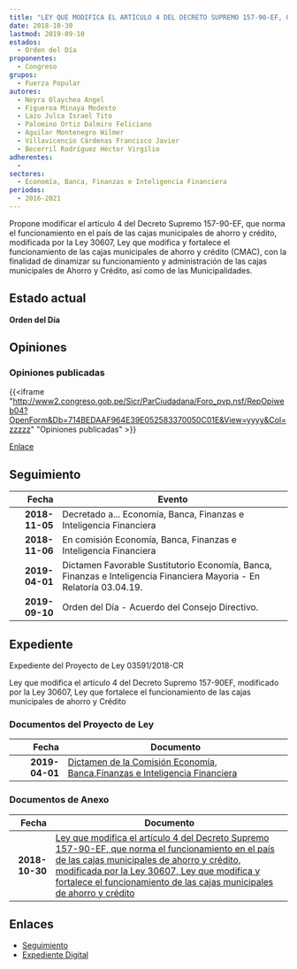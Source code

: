 ```yaml
---
title: "LEY QUE MODIFICA EL ARTÍCULO 4 DEL DECRETO SUPREMO 157-90-EF, QUE NORMA EL FUNCIONAMIENTO EN EL PAÍS DE LAS CAJAS MUNICIPALES DE AHORRO Y CRÉDITO, MODIFICADA POR LA LEY 30607, LEY QUE MODIFICA Y FORTALECE EL FUNCIONAMIENTO DE LAS CAJAS MUNICIPALES DE AHORRO Y CRÉDITO"
date: 2018-10-30
lastmod: 2019-09-10
estados: 
  - Orden del Día
proponentes: 
  - Congreso
grupos: 
  - Fuerza Popular
autores: 
  - Neyra Olaychea Angel
  - Figueroa Minaya Modesto
  - Lazo Julca Israel Tito
  - Palomino Ortiz Dalmiro Feliciano
  - Aguilar Montenegro Wilmer
  - Villavicencio Cárdenas Francisco Javier
  - Becerril Rodríguez Héctor Virgilio
adherentes: 
  - 
sectores: 
  - Economía, Banca, Finanzas e Inteligencia Financiera
periodos: 
  - 2016-2021
---
```


Propone modificar el artículo 4 del Decreto Supremo 157-90-EF, que norma el funcionamiento en el país de las cajas municipales de ahorro y crédito, modificada por la Ley 30607, Ley que modifica y fortalece el funcionamiento de las cajas municipales de ahorro y crédito (CMAC), con la finalidad de dinamizar su funcionamiento y administración de las cajas municipales de Ahorro y Crédito, así como de las Municipalidades.


## Estado actual

**Orden del Día**

## Opiniones

### Opiniones publicadas

{{<iframe "http://www2.congreso.gob.pe/Sicr/ParCiudadana/Foro_pvp.nsf/RepOpiweb04?OpenForm&Db=714BEDAAF964E39E052583370050C01E&View=yyyy&Col=zzzzz" "Opiniones publicadas" >}}

[Enlace](http://www2.congreso.gob.pe/Sicr/ParCiudadana/Foro_pvp.nsf/RepOpiweb04?OpenForm&Db=714BEDAAF964E39E052583370050C01E&View=yyyy&Col=zzzzz)

## Seguimiento

| Fecha | Evento |
|------:|--------|
| **2018-11-05** | Decretado a... Economía, Banca, Finanzas e Inteligencia Financiera|
| **2018-11-06** | En comisión Economía, Banca, Finanzas e Inteligencia Financiera|
| **2019-04-01** | Dictamen Favorable Sustitutorio Economía, Banca, Finanzas e Inteligencia Financiera Mayoria - En Relatoría 03.04.19.|
| **2019-09-10** | Orden del Día - Acuerdo del Consejo Directivo.|


## Expediente

Expediente del Proyecto de Ley 03591/2018-CR

Ley que modifica el artículo 4 del Decreto Supremo 157-90EF, modificado por la Ley 30607, Ley que fortalece el funcionamiento de las cajas municipales de ahorro y Crédito


### Documentos del Proyecto de Ley

| Fecha | Documento |
|------:|--------|
| **2019-04-01** | [Dictamen de la Comisión Economía, Banca,Finanzas e Inteligencia Financiera](http://www.leyes.congreso.gob.pe/Documentos/2016_2021/Dictamenes/Proyectos_de_Ley/03591DC09MAY20190401.pdf) |

### Documentos de Anexo

| Fecha | Documento |
|------:|--------|
| **2018-10-30** | [Ley que modifica el artículo 4 del Decreto Supremo 157-90-EF, que norma el funcionamiento en el país de las cajas municipales de ahorro y crédito, modificada por la Ley 30607, Ley que modifica y fortalece el funcionamiento de las cajas municipales de ahorro y crédito](http://www.leyes.congreso.gob.pe/Documentos/2016_2021/Proyectos_de_Ley_y_de_Resoluciones_Legislativas/PL0359120181030.pdf) |

## Enlaces 

- [Seguimiento](http://www2.congreso.gob.pe/Sicr/TraDocEstProc/CLProLey2016.nsf/f7fff46988ca05b1052578e100829cc7/87ec90b88950e5990525833700080091?OpenDocument)
- [Expediente Digital](http://www2.congreso.gob.pe/Sicr/TraDocEstProc/CLProLey2016.nsf/f7fff46988ca05b1052578e100829cc7/87ec90b88950e5990525833700080091?OpenDocument&Click=05257FB7005EB655.eb71d0cf91d8294e05256cdf006b5706/$Body/0.1C6C)
